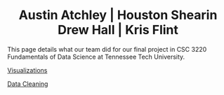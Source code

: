 # <center><br>Austin Atchley | Houston Shearin<br>Drew Hall | Kris Flint</center>

This page details what our team did for our final project in CSC 3220 Fundamentals of Data Science at Tennessee Tech University.

<a href="https://austinatchley1.github.io/Data-Science-Team-Project/Visualization.html">Visualizations </a>

<a href="https://austinatchley1.github.io/Data-Science-Team-Project/Data-Cleaning.html">Data Cleaning </a>

